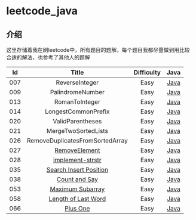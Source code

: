 # leetcode_java



## 介绍

这里存储着我在刷leetcode中，所有题目的题解，每个题目我都尽量做到用比较合适的解法，也参考了其他人的题解

|  Id  |              Title              | Difficulty |                             Java                             |
| :--: | :-----------------------------: | :--------: | :----------------------------------------------------------: |
| 007  |       ReverseInteger        |    Easy    | [Java](https://github.com/ZhuMoJian/leetcode_java/blob/master/src/ReverseInteger_007.java) |
| 009  |      PalindromeNumber       |    Easy    | [Java](https://github.com/ZhuMoJian/leetcode_java/blob/master/src/PalindromeNumber_009.java) |
| 013  |         RomanToInteger          |    Easy    | [Java](https://github.com/ZhuMoJian/leetcode_java/blob/master/src/RomanToInteger_013.java) |
| 014  |       LongestCommonPrefix       |    Easy    | [Java](https://github.com/ZhuMoJian/leetcode_java/blob/master/src/LongestCommonPrefix_014.java) |
| 020  |        ValidParentheses         |    Easy    | [Java](https://github.com/ZhuMoJian/leetcode_java/blob/master/src/ValidParentheses_020.java) |
| 021  |       MergeTwoSortedLists       |    Easy    | [Java](https://github.com/ZhuMoJian/leetcode_java/blob/master/src/MergeTwoSortedLists_021.java) |
| 026  | RemoveDuplicatesFromSortedArray |    Easy    | [Java](https://github.com/ZhuMoJian/leetcode_java/blob/master/src/RemoveDuplicatesFromSortedArray_026.java) |
| 027  | [RemoveElement](https://leetcode-cn.com/problems/remove-element/description/) |    Easy    | [Java](https://github.com/ZhuMoJian/leetcode_java/blob/master/src/RemoveElement_027.java) |
| 028  | [implement-strstr](https://leetcode-cn.com/problems/implement-strstr/description/) |    Easy    | [Java](https://github.com/ZhuMoJian/leetcode_java/blob/master/src/ImplementStrStr_028.java) |
| 035  | [Search Insert Position](https://leetcode-cn.com/problems/search-insert-position/description/) |    Easy    | [Java](https://github.com/ZhuMoJian/leetcode_java/blob/master/src/SearchInsertPosition_035.java) |
| 038  | [Count and Say](https://leetcode-cn.com/problems/count-and-say/description/) |    Easy    | [Java](https://github.com/ZhuMoJian/leetcode_java/blob/master/src/CountAndSay_038.java) |
| 053  | [Maximum Subarray](https://leetcode-cn.com/problems/maximum-subarray/description/) |    Easy    | [Java](https://github.com/ZhuMoJian/leetcode_java/blob/master/src/MaximumSubarray_053.java) |
| 058  | [Length of Last Word](https://leetcode-cn.com/problems/length-of-last-word/description/) |    Easy    | [Java](https://github.com/ZhuMoJian/leetcode_java/blob/master/src/LengthOfLastWord_058.java) |
| 066  | [Plus One](https://leetcode-cn.com/problems/plus-one/description/) |    Easy    | [Java](https://github.com/ZhuMoJian/leetcode_java/blob/master/src/PlusOne_066.java) |


